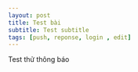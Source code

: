```yaml
---
layout: post
title: Test bài
subtitle: Test subtitle
tags: [push, reponse, login , edit]
---
```

Test thử thông báo